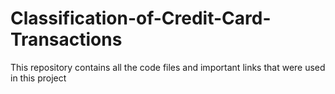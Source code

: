 # Classification-of-Credit-Card-Transactions
This repository contains all the code files and important links that were used in this project
